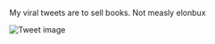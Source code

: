 My viral tweets are to sell books. Not measly elonbux


![Tweet image](/asset/crosspoast/Gxx4kJvawAA1EXP.jpg)

